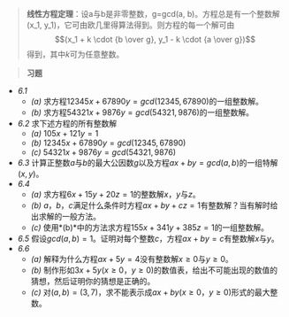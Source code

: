 > **线性方程定理**：设a与b是非零整数，g=gcd(a, b)。方程总是有一个整数解(x_1, y_1)，它可由欧几里得算法得到。则方程的每一个解可由$$(x_1 + k \cdot {b \over g}, y_1 - k \cdot {a \over g})$$得到，其中$k$可为任意整数。

>**习题**
- *6.1*
	- *(a)* 求方程$12345x+67890y = gcd(12345, 67890)$的一组整数解。
	- *(b)* 求方程$54321x+9876y = gcd(54321, 9876)$的一组整数解。
- *6.2* 求下述方程的所有整数解
	- *(a)* $105x + 121y = 1$
	- *(b)* $12345x + 67890y = gcd(12345, 67890)$
	- *(c)* $54321x + 9876y = gcd(54321, 9876)$
- *6.3* 计算正整数$a$与$b$的最大公因数$g$以及方程$ax + by = gcd(a, b)$的一组特解$(x, y)$。
- *6.4*
	- *(a)* 求方程$6x + 15y + 20z = 1$的整数解$x$，$y$与$z$。
	- *(b)* $a$，$b$，$c$满足什么条件时方程$ax + by + cz =1$有整数解？当有解时给出求解的一般方法。
	- *(c)* 使用*(b)*中的方法求方程$155x + 341y + 385z = 1$的一组整数解。
- *6.5* 假设$gcd(a, b) = 1$。证明对每个整数$c$，方程$ax + by = c$有整数解$x$与$y$。
- *6.6* 
	- *(a)* 解释为什么方程$ax + 5y = 4$没有整数解$x \geq 0$与$y \geq 0$。
	- *(b)* 制作形如$3x + 5y$($x \geq 0$，$y \geq 0$)的数值表，给出不可能出现的数值的猜想，然后证明你的猜想是正确的。
	- *(c)* 对$(a, b) = (3, 7)$，求不能表示成$ax + by$($x \geq 0，y \geq 0$)形式的最大整数。